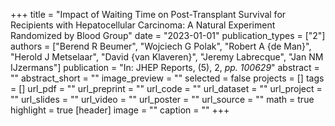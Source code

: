 +++
title = "Impact of Waiting Time on Post-Transplant Survival for Recipients with Hepatocellular Carcinoma: A Natural Experiment Randomized by Blood Group"
date = "2023-01-01"
publication_types = ["2"]
authors = ["Berend R Beumer", "Wojciech G Polak", "Robert A {de Man}", "Herold J Metselaar", "David {van Klaveren}", "Jeremy Labrecque", "Jan NM IJzermans"]
publication = "In: JHEP Reports, (5), 2, _pp. 100629_"
abstract = ""
abstract_short = ""
image_preview = ""
selected = false
projects = []
tags = []
url_pdf = ""
url_preprint = ""
url_code = ""
url_dataset = ""
url_project = ""
url_slides = ""
url_video = ""
url_poster = ""
url_source = ""
math = true
highlight = true
[header]
image = ""
caption = ""
+++
